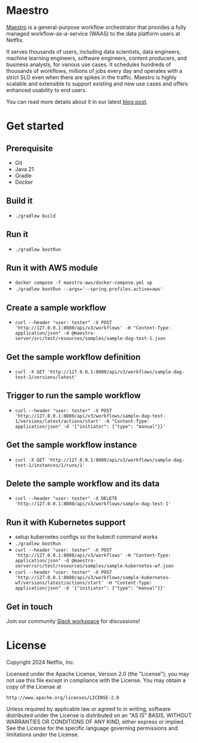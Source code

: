 Maestro
===================================
[Maestro](https://netflixtechblog.com/orchestrating-data-ml-workflows-at-scale-with-netflix-maestro-aaa2b41b800c)
is a general-purpose workflow orchestrator that 
provides a fully managed workflow-as-a-service (WAAS) to the data platform users at Netflix.

It serves thousands of users, including data scientists, data engineers, machine learning engineers,
software engineers, content producers, and business analysts, for various use cases.
It schedules hundreds of thousands of workflows, millions of jobs every day
and operates with a strict SLO even when there are spikes in the traffic.
Maestro is highly scalable and extensible to support existing and new use cases and offers enhanced usability to end users.

You can read more details about it in our latest [blog post](https://netflixtechblog.com/maestro-netflixs-workflow-orchestrator-ee13a06f9c78).

# Get started
## Prerequisite
- Git
- Java 21
- Gradle
- Docker


## Build it
- `./gradlew build`

## Run it
- `./gradlew bootRun`

## Run it with AWS module
- `docker compose -f maestro-aws/docker-compose.yml up`
- `./gradlew bootRun --args='--spring.profiles.active=aws'`

## Create a sample workflow
- `curl --header "user: tester" -X POST 'http://127.0.0.1:8080/api/v3/workflows' -H "Content-Type: application/json" -d @maestro-server/src/test/resources/samples/sample-dag-test-1.json`

## Get the sample workflow definition
- `curl -X GET 'http://127.0.0.1:8080/api/v3/workflows/sample-dag-test-1/versions/latest'`

## Trigger to run the sample workflow
- `curl --header "user: tester" -X POST 'http://127.0.0.1:8080/api/v3/workflows/sample-dag-test-1/versions/latest/actions/start' -H "Content-Type: application/json" -d '{"initiator": {"type": "manual"}}'`

## Get the sample workflow instance
- `curl -X GET 'http://127.0.0.1:8080/api/v3/workflows/sample-dag-test-1/instances/1/runs/1'`

## Delete the sample workflow and its data
- `curl --header "user: tester" -X DELETE 'http://127.0.0.1:8080/api/v3/workflows/sample-dag-test-1'`

## Run it with Kubernetes support
- setup kubernetes configs so the kubectl command works
- `./gradlew bootRun`
- `curl --header "user: tester" -X POST 'http://127.0.0.1:8080/api/v3/workflows' -H "Content-Type: application/json" -d @maestro-server/src/test/resources/samples/sample-kubernetes-wf.json`
- `curl --header "user: tester" -X POST 'http://127.0.0.1:8080/api/v3/workflows/sample-kubernetes-wf/versions/latest/actions/start' -H "Content-Type: application/json" -d '{"initiator": {"type": "manual"}}'`

## Get in touch
Join our community [Slack workspace](https://join.slack.com/t/maestro-oss/shared_invite/zt-35xx3kcgm-_1uJHKi8FOnnAYzrZRddPw) for discussions!

# License
Copyright 2024 Netflix, Inc.

Licensed under the Apache License, Version 2.0 (the "License");
you may not use this file except in compliance with the License.
You may obtain a copy of the License at

    http://www.apache.org/licenses/LICENSE-2.0

Unless required by applicable law or agreed to in writing, software
distributed under the License is distributed on an "AS IS" BASIS,
WITHOUT WARRANTIES OR CONDITIONS OF ANY KIND, either express or implied.
See the License for the specific language governing permissions and
limitations under the License.
